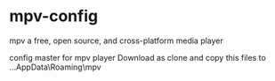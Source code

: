 # mpv-config
mpv a free, open source, and cross-platform media player

config master for mpv player
Download as clone and copy this files to 
...AppData\Roaming\mpv
